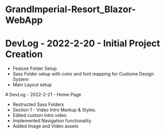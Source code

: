 ﻿# GrandImperial-Resort_Blazor-WebApp
# DevLog - 2022-2-20 - Initial Project Creation
 <ul>
  <li>
    Feature Folder Setup
  </li>
   <li>
    Sass Folder setup with color and font mapping for Custome Design System
  </li>
   <li>
   Main Layout setup
  </li>
    </ul>
# DevLog - 2022-2-21 - Home Page 
<ul>
 <li>
  Restructed Sass Folders
 </li>
 <li>
 Section 1 - Video Intro Markup  & Styles. 
 </li>
 <li>
  Edited custom intro video
 </li>
 <li>
  Implemented Navigation functionality
 </li>
 <li>
  Added Image and Video assets
 </li>
